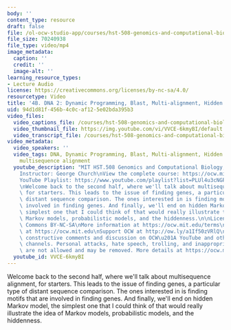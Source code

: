 ```yaml
---
body: ''
content_type: resource
draft: false
file: /ol-ocw-studio-app/courses/hst-508-genomics-and-computational-biology-fall-2002/mithst_508f02_lec4b_360p_16_9.mp4
file_size: 70240938
file_type: video/mp4
image_metadata:
  caption: ''
  credit: ''
  image-alt: ''
learning_resource_types:
- Lecture Audio
license: https://creativecommons.org/licenses/by-nc-sa/4.0/
resourcetype: Video
title: '4B. DNA 2: Dynamic Programming, Blast, Multi-alignment, Hidden Markov Models'
uid: 94d1d81f-456b-4c0c-af12-5e02bda395b3
video_files:
  video_captions_file: /courses/hst-508-genomics-and-computational-biology-fall-2002/1Xx0N2EACWW5Xk3MmTKajEQGIJhjiMvbt_transcript.webvtt
  video_thumbnail_file: https://img.youtube.com/vi/VVCE-6kmyBI/default.jpg
  video_transcript_file: /courses/hst-508-genomics-and-computational-biology-fall-2002/1Xx0N2EACWW5Xk3MmTKajEQGIJhjiMvbt_transcript.pdf
video_metadata:
  video_speakers: ''
  video_tags: DNA, Dynamic Programming, Blast, Multi-alignment, Hidden Markov Models,
    multisequence alignment
  youtube_description: "MIT HST.508 Genomics and Computational Biology, Fall 2002\n\
    Instructor: George Church\nView the complete course: https://ocw.mit.edu/courses/hst-508-genomics-and-computational-biology-fall-2002/\n\
    YouTube Playlist: https://www.youtube.com/playlist?list=PLUl4u3cNGP61gaHWysmlYNeGsuUI8y5GV\n\
    \nWelcome back to the second half, where we'll talk about multisequence alignment,\
    \ for starters. This leads to the issue of finding genes, a particular type of\
    \ distant sequence comparison. The ones interested in is finding motifs that are\
    \ involved in finding genes. And finally, we'll end on hidden Markov model, the\
    \ simplest one that I could think of that would really illustrate the idea of\
    \ Markov models, probabilistic models, and the hiddenness.\n\nLicense: Creative\
    \ Commons BY-NC-SA\nMore information at https://ocw.mit.edu/terms\nMore courses\
    \ at https://ocw.mit.edu\nSupport OCW at http://ow.ly/a1If50zVRlQ\n\nWe encourage\
    \ constructive comments and discussion on OCW\u201A YouTube and other social media\
    \ channels. Personal attacks, hate speech, trolling, and inappropriate comments\
    \ are not allowed and may be removed. More details at https://ocw.mit.edu/comments."
  youtube_id: VVCE-6kmyBI
---
```

Welcome back to the second half, where we'll talk about multisequence alignment, for starters. This leads to the issue of finding genes, a particular type of distant sequence comparison. The ones interested in is finding motifs that are involved in finding genes. And finally, we'll end on hidden Markov model, the simplest one that I could think of that would really illustrate the idea of Markov models, probabilistic models, and the hiddenness.